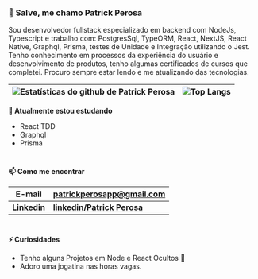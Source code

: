 ### 👋 **Salve, me chamo Patrick Perosa**
Sou desenvolvedor fullstack especializado em backend com NodeJs, Typescript e trabalho com: PostgresSql, TypeORM, React, NextJS, React Native, Graphql, Prisma, testes de Unidade e Integração utilizando o Jest. Tenho conhecimento em processos da experiência do usuário e desenvolvimento de produtos, tenho algumas certificados de cursos que completei. Procuro sempre estar lendo e me atualizando das tecnologias.

| ![Estatísticas do github de Patrick Perosa](https://github-readme-stats.vercel.app/api?username=perosa100&show_icons=true&include_all_commits=true&locale=pt-br)  | ![Top Langs](https://github-readme-stats.vercel.app/api/top-langs/?username=perosa100&hide=java&layout=compact&locale=pt-br) |
| ------- | -------------------- |

**🌱 Atualmente estou estudando**
- React TDD
- Graphql
- Prisma
#
**📫 Como me encontrar**

| **E-mail**  | **<patrickperosapp@gmail.com>** |
| ------- | -------------------- |
| **Linkedin**  | **[linkedin/Patrick Perosa](https://www.linkedin.com/in/patrick-perosa-4950b434/)** |


#
**⚡ Curiosidades**

- Tenho alguns Projetos em Node e React Ocultos 🤔
- Adoro uma jogatina nas horas vagas.
